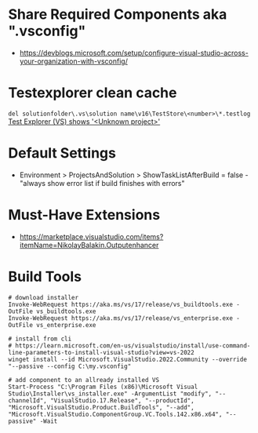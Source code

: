 # Share Required Components aka ".vsconfig"

- https://devblogs.microsoft.com/setup/configure-visual-studio-across-your-organization-with-vsconfig/

# Testexplorer clean cache
```del solutionfolder\.vs\solution name\v16\TestStore\<number>\*.testlog```
[Test Explorer (VS) shows '&lt;Unknown project&gt;'](https://stackoverflow.com/questions/59391984/test-explorer-vs-shows-unknown-project)

# Default Settings
- Environment > ProjectsAndSolution > ShowTaskListAfterBuild = false - "always show error list if build finishes with errors"

# Must-Have Extensions

* https://marketplace.visualstudio.com/items?itemName=NikolayBalakin.Outputenhancer

# Build Tools

```
# download installer
Invoke-WebRequest https://aka.ms/vs/17/release/vs_buildtools.exe -OutFile vs_buildtools.exe
Invoke-WebRequest https://aka.ms/vs/17/release/vs_enterprise.exe -OutFile vs_enterprise.exe

# install from cli
# https://learn.microsoft.com/en-us/visualstudio/install/use-command-line-parameters-to-install-visual-studio?view=vs-2022
winget install --id Microsoft.VisualStudio.2022.Community --override "--passive --config C:\my.vsconfig"

# add component to an allready installed VS
Start-Process "C:\Program Files (x86)\Microsoft Visual Studio\Installer\vs_installer.exe" -ArgumentList "modify", "--channelId", "VisualStudio.17.Release", "--productId", "Microsoft.VisualStudio.Product.BuildTools", "--add", "Microsoft.VisualStudio.ComponentGroup.VC.Tools.142.x86.x64", "--passive" -Wait
```

